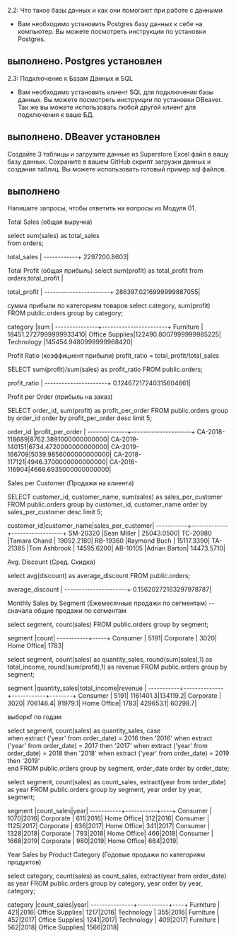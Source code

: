 
2.2: Что такое базы данных и как они помогают при работе с данными
- Вам необходимо установить Postgres базу данных к себе на компьютер. Вы можете посмотреть инструкции по установки Postgres.
## выполнено. Postgres установлен



2.3: Подключение к Базам Данных и SQL

- Вам необходимо установить клиент SQL для подключения базы данных. Вы можете посмотреть инструкции по установки DBeaver. Так же вы можете использовать любой другой клиент для подключения к ваше БД. 
## выполнено. DBeaver установлен

Создайте 3 таблицы и загрузите данные из Superstore Excel файл в вашу базу данных. Сохраните в вашем GitHub скрипт загрузки данных и создания таблиц. Вы можете использовать готовый пример sql файлов.
## выполнено

Напишите запросы, чтобы ответить на вопросы из Модуля 01.

Total Sales (общая выручка)

select sum(sales) as total_sales             
from orders;

total_sales |
------------+
2297200.8603|

Total Profit (общая прибыль)
select sum(profit) as total_profit 
from orders;total_profit           |

total_profit           |
-----------------------+
286397.0216999999887055|

сумма прибыли по категориям товаров
select category, sum(profit)
FROM public.orders
group by category;

category       |sum                    |
---------------+-----------------------+
Furniture      | 18451.2727999999933410|
Office Supplies|122490.8007999999985225|
Technology     |145454.9480999999968420|


Profit Ratio (коэффициент прибыли) profit_ratio = total_profit/total_sales

SELECT 
sum(profit)/sum(sales) as profit_ratio
FROM public.orders;

profit_ratio          |
----------------------+
0.12467217240315604661|

Profit per Order (прибыль на заказ)

SELECT order_id,
sum(profit) as profit_per_order
FROM public.orders
group by order_id
order by profit_per_order desc 
limit 5;

order_id      |profit_per_order     |
--------------+---------------------+
CA-2018-118689|8762.3891000000000000|
CA-2019-140151|6734.4720000000000000|
CA-2019-166709|5039.9856000000000000|
CA-2018-117121|4946.3700000000000000|
CA-2016-116904|4668.6935000000000000|

Sales per Customer (Продажи на клиента)

SELECT customer_id, customer_name,
sum(sales) as sales_per_customer
FROM public.orders
group by customer_id, customer_name 
order by sales_per_customer desc 
limit 5;

customer_id|customer_name|sales_per_customer|
-----------+-------------+------------------+
SM-20320   |Sean Miller  |        25043.0500|
TC-20980   |Tamara Chand |        19052.2180|
RB-19360   |Raymond Buch |        15117.3390|
TA-21385   |Tom Ashbrook |        14595.6200|
AB-10105   |Adrian Barton|        14473.5710|

Avg. Discount (Сред. Скидка)

select avg(discount) as average_discount
FROM public.orders;

average_discount      |
----------------------+
0.15620272163297978787|

Monthly Sales by Segment (Ежемесячные продажи по сегментам)
-- сначала общие продажи по сегментам

select segment, count(sales) 
FROM public.orders
group by segment;

segment    |count|
-----------+-----+
Consumer   | 5191|
Corporate  | 3020|
Home Office| 1783|


select segment, count(sales) as quantity_sales,
round(sum(sales),1) as total_income,
round(sum(profit),1) as revenue 
FROM public.orders
group by segment;

segment    |quantity_sales|total_income|revenue |
-----------+--------------+------------+--------+
Consumer   |          5191|   1161401.3|134119.2|
Corporate  |          3020|    706146.4| 91979.1|
Home Office|          1783|    429653.1| 60298.7|


выборкf по годам

select segment,
count(sales) as quantity_sales,
case	
when extract ('year' from order_date) = 2016 then '2016'
when extract ('year' from order_date) = 2017 then '2017'
when extract ('year' from order_date) = 2018 then '2018'
when extract ('year' from order_date) = 2019 then '2019'	
end
FROM public.orders
group by segment, order_date
order by order_date;


select segment, count(sales) as count_sales,
extract(year from order_date) as year
FROM public.orders
group by segment, year
order by year, segment;

segment    |count_sales|year|
-----------+-----------+----+
Consumer   |       1070|2016|
Corporate  |        611|2016|
Home Office|        312|2016|
Consumer   |       1125|2017|
Corporate  |        636|2017|
Home Office|        341|2017|
Consumer   |       1328|2018|
Corporate  |        793|2018|
Home Office|        466|2018|
Consumer   |       1668|2019|
Corporate  |        980|2019|
Home Office|        664|2019|
 

Year Sales by Product Category (Годовые продажи по категориям продуктов)

select category, count(sales) as count_sales,
extract(year from order_date) as year
FROM public.orders
group by category, year
order by year, category;

category       |count_sales|year|
---------------+-----------+----+
Furniture      |        421|2016|
Office Supplies|       1217|2016|
Technology     |        355|2016|
Furniture      |        452|2017|
Office Supplies|       1241|2017|
Technology     |        409|2017|
Furniture      |        562|2018|
Office Supplies|       1566|2018|




 




